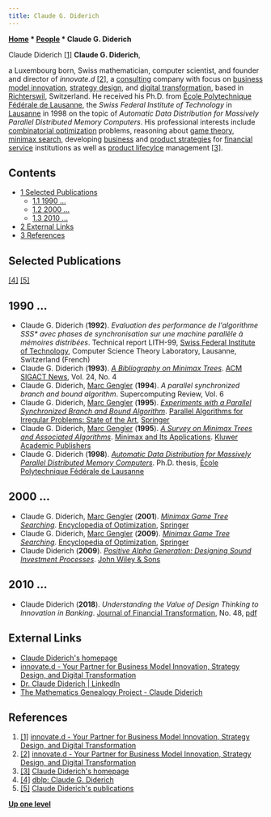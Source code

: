 ```yaml
---
title: Claude G. Diderich
---
```

**[Home](Home "Home") * [People](People "People") * Claude G. Diderich**

[](https://www.innovate-d.com/) Claude Diderich <a id="cite-note-1" href="#cite-ref-1">[1]</a>
**Claude G. Diderich**,

a Luxembourg born, Swiss mathematician, computer scientist, and founder and director of *innovate.d* <a id="cite-note-2" href="#cite-ref-2">[2]</a>, a [consulting](https://en.wikipedia.org/wiki/Management_consulting) company with focus on [business model innovation](https://en.wikipedia.org/wiki/Business_model#Business_model_innovation), [strategy design](https://en.wikipedia.org/wiki/Trading_strategy), and [digital transformation](https://en.wikipedia.org/wiki/Digital_transformation), based in [Richterswil](https://en.wikipedia.org/wiki/Richterswil), Switzerland.
He received his Ph.D. from [École Polytechnique Fédérale de Lausanne](https://en.wikipedia.org/wiki/%C3%89cole_Polytechnique_F%C3%A9d%C3%A9rale_de_Lausanne), the *Swiss Federal Institute of Technology* in [Lausanne](https://en.wikipedia.org/wiki/Lausanne) in 1998 on the topic of *Automatic Data Distribution for Massively Parallel Distributed Memory Computers*.
His professional interests include [combinatorial optimization](https://en.wikipedia.org/wiki/Combinatorial_optimization) problems, reasoning about [game theory](https://en.wikipedia.org/wiki/Game_theory), [minimax search](Minimax "Minimax"), developing [business](https://en.wikipedia.org/wiki/Strategic_management) and [product strategies](https://en.wikipedia.org/wiki/Product_strategy) for [financial service](https://en.wikipedia.org/wiki/Financial_services) institutions as well as [product lifecylce](https://en.wikipedia.org/wiki/Product_lifecycle) management <a id="cite-note-3" href="#cite-ref-3">[3]</a>.

## Contents

- [1 Selected Publications](#selected-publications)
  - [1.1 1990 ...](#1990-...)
  - [1.2 2000 ...](#2000-...)
  - [1.3 2010 ...](#2010-...)
- [2 External Links](#external-links)
- [3 References](#references)

## Selected Publications

<a id="cite-note-4" href="#cite-ref-4">[4]</a> <a id="cite-note-5" href="#cite-ref-5">[5]</a>

## 1990 ...

- Claude G. Diderich (**1992**). *Evaluation des performance de l'algorithme SSS\* avec phases de synchronisation sur une machine parallèle à mémoires distribées*. Technical report LITH-99, [Swiss Federal Institute of Technology](https://en.wikipedia.org/wiki/%C3%89cole_Polytechnique_F%C3%A9d%C3%A9rale_de_Lausanne), Computer Science Theory Laboratory, Lausanne, Switzerland (French)
- Claude G. Diderich (**1993**). *[A Bibliography on Minimax Trees](https://dl.acm.org/citation.cfm?id=165007)*. [ACM SIGACT News](ACM#SIG "ACM"), Vol. 24, No. 4
- Claude G. Diderich, [Marc Gengler](index.php?title=Marc_Gengler&action=edit&redlink=1 "Marc Gengler (page does not exist)") (**1994**). *A parallel synchronized branch and bound algorithm*. Supercomputing Review, Vol. 6
- Claude G. Diderich, [Marc Gengler](index.php?title=Marc_Gengler&action=edit&redlink=1 "Marc Gengler (page does not exist)") (**1995**). *[Experiments with a Parallel Synchronized Branch and Bound Algorithm](https://link.springer.com/chapter/10.1007/978-1-4757-6130-6_9)*. [Parallel Algorithms for Irregular Problems: State of the Art](https://link.springer.com/book/10.1007/978-1-4757-6130-6), [Springer](https://en.wikipedia.org/wiki/Springer_Science%2BBusiness_Media)
- Claude G. Diderich, [Marc Gengler](index.php?title=Marc_Gengler&action=edit&redlink=1 "Marc Gengler (page does not exist)") (**1995**). *[A Survey on Minimax Trees and Associated Algorithms](https://link.springer.com/chapter/10.1007/978-1-4613-3557-3_2)*. [Minimax and Its Applications](https://link.springer.com/book/10.1007/978-1-4613-3557-3). [Kluwer Academic Publishers](https://en.wikipedia.org/wiki/Springer_Science%2BBusiness_Media)
- Claude G. Diderich (**1998**). *[Automatic Data Distribution for Massively Parallel Distributed Memory Computers](https://www.sigmadream.com/thesis.html)*. Ph.D. thesis, [École Polytechnique Fédérale de Lausanne](https://en.wikipedia.org/wiki/%C3%89cole_Polytechnique_F%C3%A9d%C3%A9rale_de_Lausanne)

## 2000 ...

- Claude G. Diderich, [Marc Gengler](index.php?title=Marc_Gengler&action=edit&redlink=1 "Marc Gengler (page does not exist)") (**2001**). *[Minimax Game Tree Searching](https://link.springer.com/referenceworkentry/10.1007%2F0-306-48332-7_280)*. [Encyclopedia of Optimization](https://link.springer.com/referencework/10.1007/0-306-48332-7), [Springer](https://en.wikipedia.org/wiki/Springer_Science%2BBusiness_Media)
- Claude G. Diderich, [Marc Gengler](index.php?title=Marc_Gengler&action=edit&redlink=1 "Marc Gengler (page does not exist)") (**2009**). *[Minimax Game Tree Searching](https://link.springer.com/referenceworkentry/10.1007%2F978-0-387-74759-0_370)*. [Encyclopedia of Optimization](https://link.springer.com/referencework/10.1007/978-0-387-74759-0), [Springer](https://en.wikipedia.org/wiki/Springer_Science%2BBusiness_Media)
- Claude Diderich (**2009**). *[Positive Alpha Generation: Designing Sound Investment Processes](https://www.positive-alpha-generation.com/)*. [John Wiley & Sons](https://en.wikipedia.org/wiki/John_Wiley_%26_Sons)

## 2010 ...

- Claude Diderich (**2018**). *Understanding the Value of Design Thinking to Innovation in Banking*. [Journal of Financial Transformation](https://en.wikipedia.org/wiki/Capco), No. 48, [pdf](https://www.innovate-d.com/wp-content/uploads/2018/12/dt-value-in-banking.pdf)

## External Links

- [Claude Diderich's homepage](https://www.sigmadream.com/)
- [innovate.d - Your Partner for Business Model Innovation, Strategy Design, and Digital Transformation](https://www.innovate-d.com/)
- [Dr. Claude Diderich | LinkedIn](https://www.linkedin.com/in/diderich)
- [The Mathematics Genealogy Project - Claude Diderich](https://genealogy.math.ndsu.nodak.edu/id.php?id=123229)

## References

1. <a id="cite-ref-1" href="#cite-note-1">[1]</a> [innovate.d - Your Partner for Business Model Innovation, Strategy Design, and Digital Transformation](https://www.innovate-d.com/)
1. <a id="cite-ref-2" href="#cite-note-2">[2]</a> [innovate.d - Your Partner for Business Model Innovation, Strategy Design, and Digital Transformation](https://www.innovate-d.com/)
1. <a id="cite-ref-3" href="#cite-note-3">[3]</a> [Claude Diderich's homepage](https://www.sigmadream.com/)
1. <a id="cite-ref-4" href="#cite-note-4">[4]</a> [dblp: Claude G. Diderich](https://dblp.uni-trier.de/pers/hd/d/Diderich:Claude_G=)
1. <a id="cite-ref-5" href="#cite-note-5">[5]</a> [Claude Diderich's publications](https://www.sigmadream.com/papers.html)

**[Up one level](People "People")**

